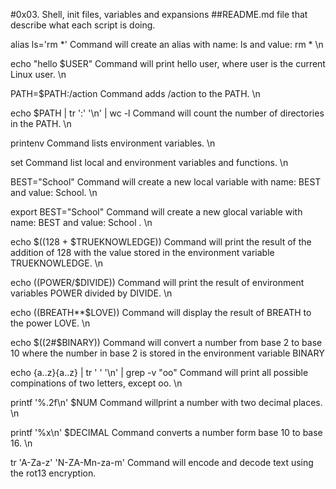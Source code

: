 #0x03. Shell, init files, variables and expansions
##README.md file that describe what each script is doing.

alias ls='rm *' Command will create an alias with name: ls and value: rm * \n

echo "hello $USER" Command will print hello user, where user is the current Linux user. \n

PATH=$PATH:/action Command adds /action to the PATH. \n

echo $PATH | tr ':' '\n' | wc -l Command will count the number of directories in the PATH. \n

printenv Command lists environment variables. \n

set Command list local and environment variables and functions. \n

BEST="School" Command will create a new local variable with name: BEST and value: School. \n

export BEST="School" Command will create a new glocal variable with name: BEST and value: School . \n

echo $((128 + $TRUEKNOWLEDGE)) Command will print the result of the addition of 128 with the value stored in the environment variable TRUEKNOWLEDGE. \n

echo $(($POWER/$DIVIDE)) Command will print the result of environment variables POWER divided by DIVIDE. \n

echo $(($BREATH**$LOVE)) Command will display the result of BREATH to the power LOVE. \n

echo $((2#$BINARY)) Command will convert a number from base 2 to base 10 where the number in base 2 is stored in the environment variable BINARY

echo {a..z}{a..z} | tr ' ' '\n' | grep -v "oo" Command will print all possible compinations of two letters, except oo. \n

printf '%.2f\n' $NUM Command willprint a number with two decimal places. \n

printf '%x\n' $DECIMAL Command converts a number form base 10 to base 16. \n

tr 'A-Za-z' 'N-ZA-Mn-za-m' Command will encode and decode text using the rot13 encryption.






